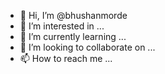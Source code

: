 - 👋 Hi, I’m @bhushanmorde
- 👀 I’m interested in ...
- 🌱 I’m currently learning ...
- 💞️ I’m looking to collaborate on ...
- 📫 How to reach me ...

<!---
bhushanmorde/bhushanmorde is a ✨ special ✨ repository because its `README.md` (this file) appears on your GitHub profile.
You can click the Preview link to take a look at your changes.
--->
